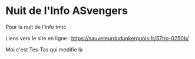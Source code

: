 # Nuit de l'Info ASvengers

Pour la nuit de l'info tmtc

Liens vers le site en ligne : https://sauveteurdudunkerquois.fr/57tro-0250b/

Moi c'est Tes-Tas qui modifie là 
